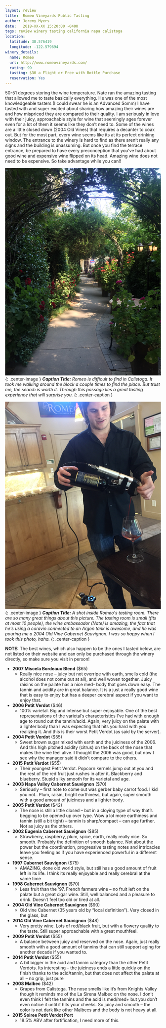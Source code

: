 ```yaml
---
layout: review
title:  Romeo Vineyards Public Tasting
author: Jeremy Myers
date:   2018-XX-XX 15:20:00 -0400
tags: review winery tasting california napa calistoga
location:
  latitude: 38.576419
  longitude: -122.579694
winery_details:
  name: Romeo
  url: http://www.romeovineyards.com/
  rating: 99
  tasting: $30 a Flight or Free with Bottle Purchase
  reservation: Yes
---
```

50-51 degrees storing the wine temperature.  Nate ran the amazing tasting that allowed me to taste basically everything.  He was one of the most knowledgeable tasters (I could swear he is an Advanced Somm) I have tasted with and super excited about sharing how amazing their wines are and how mispriced they are compared to their quality.  I am seriously in love with their juicy, approachable style for wine that seemingly ages forever even for a lot of them it seems like they don’t need to.  Some of the wines are a little closed down (2004 Old Vines) that requires a decanter to coax out.  But for the most part, every wine seems like its at its perfect drinking window.  The entrance to the winery is hard to find as there aren’t really any signs and the building is unassuming.  But once you find the terrace entrance, be prepared to have every preconception that you’ve had about good wine and expensive wine flipped on its head.  Amazing wine does not need to be expensive.  So take advantage while you can!!

![](/assets/romeo/1.jpg "Gateway to a hidden treasure"){: .center-image }
***Caption Title:*** *Romeo is difficult to find in Calistoga.  It took me walking around the block a couple times to find the place.  But trust me, the search is worth it.  Through this passage lies a great tasting experience that will surprise you.*
{: .center-caption }

![](/assets/romeo/2.jpg "Tank-powered Coravin!!!"){: .center-image }
***Caption Title:*** *A shot inside Romeo's tasting room.  There are so many great things about this picture.  The tasting room is small (fits at most 10 people), the wine ambassador (Nate) is amazing, the fact that he's using a coravin connected to an Argon tank is awesome, and he was pouring me a 2004 Old Vine Cabernet Sauvignon.  I was so happy when I took this photo, haha.*
{: .center-caption }


**NOTE:** The best wines, which also happen to be the ones I tasted below, are not listed on their website and can only be purchased through the winery directly, so make sure you visit in person!
* **2007 Miscela Bordeaux Blend** ($65)
  * Really nice nose – juicy but not overripe with earth, smells cold (the alcohol does not come out at all), and well woven together.  Juicy raisins on the palate has a nice med- body that goes down easy.  The tannin and acidity are in great balance.  It is a just a really good wine that is easy to enjoy but has a deeper cerebral aspect if you want to enjoy that.
* **2006 Petit Verdot** ($46)
  * 100% varietal.  Big and intense but super enjoyable.  One of the best representations of the varietal’s characteristics I’ve had with enough age to round out the tannin/acid.  Again, very juicy on the palate with a lighter body than I was expecting that hits you hard with you realizing it.  And this is their worst Petit Verdot (as said by the server).
* **2004 Petit Verdot** ($55)
  * Sweet brown sugar mixed with earth and the juiciness of the 2006.  And this high pitched acidity (citrus) on the back of the nose that makes the wine feel alive.  I thought the 2006 was good, but now I see why the manager said it didn’t compare to the others.
* **2015 Petit Verdot** ($55)
  * Their youngest Petit Verdot.  Popcorn kernels jump out at you and the rest of the red fruit just rushes in after it.  Blackberry and blueberry.  Stupid silky smooth for its varietal and age.
* **2003 Napa Valley Cabernet Sauvignon** ($70)
  * Seriously – first note to come out was gerber baby carrot food.  I kid you not..  Plum, raisin, bright earthiness, but again, super smooth with a good amount of juiciness and a lighter body.
* **2005 Petit Verdot** ($42)
  * The nose is still a little closed – but in a cloying type of way that’s begging to be opened up over type.  Wow a lot more earthiness and tannin (still a bit tight) – tannin is sharp/compact – can age further.  Not as juicy as the others.
* **2002 Eugenia Cabernet Sauvignon** ($85)
  * Strawberry, raspberry, plum, spice, earth, really really nice.  So smooth.  Probably the definition of smooth balance.  Not about the power but the coordination, progressive tasting notes and intricacies leave you feeling as if you have experienced powerful in a different sense.
* **1997 Cabernet Sauvignon** ($75)
  * AMAZING, done old world style, but still has a good amount of fruit left in its life.  I think its really enjoyable and really cerebral at the same time
* **1998 Cabernet Sauvignon** ($70)
  * Less fruit than the ’97.  French farmers wine – no fruit left on the palate but a great cigar wine.  Still, well balanced and a pleasure to drink.  Doesn’t feel too old or tired at all.
* **2004 Old Vine Cabernet Sauvignon** ($90)
  * Old vine Cabernet (35 years old by “local definition”).  Very closed in the glass, but
* **2014 Old Vine Cabernet Sauvignon** ($48)
  * Very pretty wine.  Lots of red/black fruit, but with a flowery quality to the taste.  Still super approachable with a great mouthfeel.
* **2009 Petit Verdot** ($55)
  * A balance between juicy and reserved on the nose.  Again, just really smooth with a good amount of tannins that can still support aging for another decade if you wanted to.
* **2014 Petit Verdot** ($55)
  * A bit bigger in the acid and tannin category than the other Petit Verdots.  Its interesting – the juiciness ends a little quickly on the finish thanks to the acid/tannin, but that does not affect the palate at all – no grip, just pure
* **2008 Malbec** ($42)
  * Grapes from Calistoga.  The nose smells like it’s from Knights Valley though it reminds me of the La Sirena Malbec on the nose.  I don’t even think I felt the tannins and the acid is med/med+ but you don’t even notice it until it hits your cheeks.  So juicy and smooth – the color is not dark like other Malbecs and the body is not heavy at all.
* **2015 Soiree Petit Verdot Port**
  * 18.5% ABV after fortification, I need more of this.



